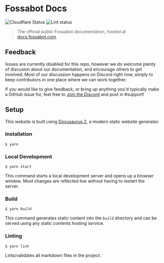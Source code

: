 # Fossabot Docs

![Cloudflare Status](https://img.shields.io/endpoint?style=for-the-badge&url=https%3A%2F%2Fcloudflare-pages-badges.wallis.workers.dev%2F%3FprojectName%3Dfossabot-docs) ![Lint status](https://github.com/fossadev/fossabot-docs/actions/workflows/markdown-linting.yaml/badge.svg)

> The official public Fossabot documentation, hosted at [docs.fossabot.com](https://docs.fossabot.com).

## Feedback

Issues are currently disabled for this repo, however we do welcome plenty of discusion about our documentation, and encourage others to get involved. Most of our discussion happens on Discord right now, simply to keep contributors in one place where we can work together.

If you would like to give feedback, or bring up anything you'd typically make a GitHub issue for, feel free to [Join the Discord](https://fossabot.com/discord) and post in #support!

## Setup

This website is built using [Docusaurus 2](https://docusaurus.io/), a modern static website generator.

### Installation

```
$ yarn
```

### Local Development

```
$ yarn start
```

This command starts a local development server and opens up a browser window. Most changes are reflected live without having to restart the server.

### Build

```
$ yarn build
```

This command generates static content into the `build` directory and can be served using any static contents hosting service.

### Linting

```
$ yarn lint
```

Lints/validates all markdown files in the project.

